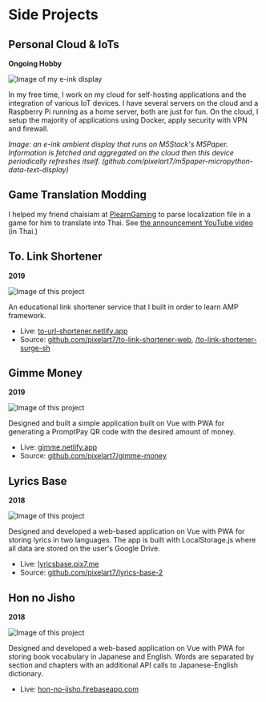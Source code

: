 # Side Projects

## Personal Cloud & IoTs

**Ongoing Hobby**

![Image of my e-ink display](https://res.cloudinary.com/djtg2hopi/image/upload/v1672974648/digital-garden/portfolio/home-ambient-display.jpg "Home Ambient Display")

In my free time, I work on my cloud for self-hosting applications and the integration of various IoT devices. I have several servers on the cloud and a Raspberry Pi running as a home server, both are just for fun. On the cloud, I setup the majority of applications using Docker, apply security with VPN and firewall.

_Image: an e-ink ambient display that runs on M5Stack's M5Paper. Information is fetched and aggregated on the cloud then this device periodically refreshes itself. (github.com/pixelart7/m5paper-micropython-data-text-display)_

## Game Translation Modding

I helped my friend chaisiam at [PlearnGaming](https://www.youtube.com/@PlearnGaming) to parse localization file in a game for him to translate into Thai. See [the announcement YouTube video](https://www.youtube.com/watch?v=8NaAxz5MOkc) (in Thai.)

## To. Link Shortener

**2019**

![Image of this project](https://res.cloudinary.com/djtg2hopi/image/upload/v1672974648/digital-garden/portfolio/to.jpg)

An educational link shortener service that I built in order to learn AMP framework.

- Live: [to-url-shortener.netlify.app](https://to-url-shortener.netlify.app)
- Source: [github.com/pixelart7/to-link-shortener-web](https://github.com/pixelart7/to-link-shortener-web), [/to-link-shortener-surge-sh](https://github.com/pixelart7/to-link-shortener-surge-sh)

## Gimme Money

**2019**

![Image of this project](https://res.cloudinary.com/djtg2hopi/image/upload/v1672974648/digital-garden/portfolio/gimme.jpg)

Designed and built a simple application built on Vue with PWA for generating a PromptPay QR code with the desired amount of money.

- Live: [gimme.netlify.app](https://gimme.netlify.app)
- Source: [github.com/pixelart7/gimme-money](https://github.com/pixelart7/gimme-money)

## Lyrics Base

**2018**

![Image of this project](https://res.cloudinary.com/djtg2hopi/image/upload/v1672974648/digital-garden/portfolio/lyrics.jpg)

Designed and developed a web-based application on Vue with PWA for storing lyrics in two languages. The app is built with LocalStorage.js where all data are stored on the user's Google Drive.

- Live: [lyricsbase.pix7.me](https://lyricsbase.pix7.me)
- Source: [github.com/pixelart7/lyrics-base-2](https://github.com/pixelart7/lyrics-base-2)

## Hon no Jisho

**2018**

![Image of this project](https://res.cloudinary.com/djtg2hopi/image/upload/v1672974648/digital-garden/portfolio/hon.jpg)

Designed and developed a web-based application on Vue with PWA for storing book vocabulary in Japanese and English. Words are separated by section and chapters with an additional API calls to Japanese-English dictionary.

- Live: [hon-no-jisho.firebaseapp.com](https://hon-no-jisho.firebaseapp.com)